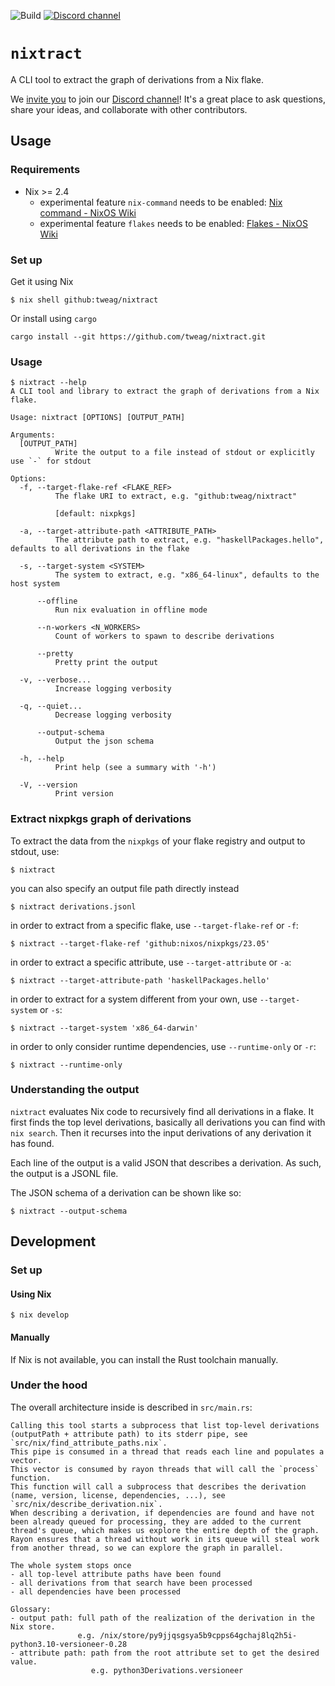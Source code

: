 ![Build](https://img.shields.io/github/actions/workflow/status/tweag/nixtract/build_nix.yml
) [![Discord channel](https://img.shields.io/discord/1174731094726295632)](https://discord.gg/53XwX7Ft)

# `nixtract`

A CLI tool to extract the graph of derivations from a Nix flake.

We [invite you](https://discord.gg/53XwX7Ft) to join our [Discord channel](https://discord.com/channels/1174731094726295632/1183682765212897280)! It's a great place to ask questions, share your ideas, and collaborate with other contributors.

## Usage

### Requirements

* Nix >= 2.4
  * experimental feature `nix-command` needs to be enabled: [Nix command - NixOS Wiki](https://wiki.nixos.org/wiki/Nix_command)
  * experimental feature `flakes` needs to be enabled: [Flakes - NixOS Wiki](https://wiki.nixos.org/wiki/Flakes)

### Set up

Get it using Nix

```console
$ nix shell github:tweag/nixtract
```

Or install using `cargo`

```console
cargo install --git https://github.com/tweag/nixtract.git
```

### Usage

```console
$ nixtract --help
A CLI tool and library to extract the graph of derivations from a Nix flake.

Usage: nixtract [OPTIONS] [OUTPUT_PATH]

Arguments:
  [OUTPUT_PATH]
          Write the output to a file instead of stdout or explicitly use `-` for stdout

Options:
  -f, --target-flake-ref <FLAKE_REF>
          The flake URI to extract, e.g. "github:tweag/nixtract"

          [default: nixpkgs]

  -a, --target-attribute-path <ATTRIBUTE_PATH>
          The attribute path to extract, e.g. "haskellPackages.hello", defaults to all derivations in the flake

  -s, --target-system <SYSTEM>
          The system to extract, e.g. "x86_64-linux", defaults to the host system

      --offline
          Run nix evaluation in offline mode

      --n-workers <N_WORKERS>
          Count of workers to spawn to describe derivations

      --pretty
          Pretty print the output

  -v, --verbose...
          Increase logging verbosity

  -q, --quiet...
          Decrease logging verbosity

      --output-schema
          Output the json schema

  -h, --help
          Print help (see a summary with '-h')

  -V, --version
          Print version
```

### Extract nixpkgs graph of derivations

To extract the data from the `nixpkgs` of your flake registry and output to stdout, use:

```console
$ nixtract
```

you can also specify an output file path directly instead

```console
$ nixtract derivations.jsonl
```

in order to extract from a specific flake, use `--target-flake-ref` or `-f`:

```console
$ nixtract --target-flake-ref 'github:nixos/nixpkgs/23.05'
```

in order to extract a specific attribute, use `--target-attribute` or `-a`:

```console
$ nixtract --target-attribute-path 'haskellPackages.hello'
```

in order to extract for a system different from your own, use `--target-system` or `-s`:

```console
$ nixtract --target-system 'x86_64-darwin'
```

in order to only consider runtime dependencies, use `--runtime-only` or `-r`:

```console
$ nixtract --runtime-only
```

### Understanding the output

`nixtract` evaluates Nix code to recursively find all derivations in a flake.
It first finds the top level derivations, basically all derivations you can find with `nix search`.
Then it recurses into the input derivations of any derivation it has found.

Each line of the output is a valid JSON that describes a derivation.
As such, the output is a JSONL file.

The JSON schema of a derivation can be shown like so:

```console
$ nixtract --output-schema
```

## Development

### Set up

#### Using Nix
```console
$ nix develop
```

#### Manually
If Nix is not available, you can install the Rust toolchain manually.

### Under the hood

The overall architecture inside is described in `src/main.rs`:

```
Calling this tool starts a subprocess that list top-level derivations (outputPath + attribute path) to its stderr pipe, see `src/nix/find_attribute_paths.nix`.
This pipe is consumed in a thread that reads each line and populates a vector.
This vector is consumed by rayon threads that will call the `process` function.
This function will call a subprocess that describes the derivation (name, version, license, dependencies, ...), see `src/nix/describe_derivation.nix`.
When describing a derivation, if dependencies are found and have not been already queued for processing, they are added to the current thread's queue, which makes us explore the entire depth of the graph.
Rayon ensures that a thread without work in its queue will steal work from another thread, so we can explore the graph in parallel.

The whole system stops once
- all top-level attribute paths have been found
- all derivations from that search have been processed
- all dependencies have been processed

Glossary:
- output path: full path of the realization of the derivation in the Nix store.
               e.g. /nix/store/py9jjqsgsya5b9cpps64gchaj8lq2h5i-python3.10-versioneer-0.28
- attribute path: path from the root attribute set to get the desired value.
                  e.g. python3Derivations.versioneer
```
